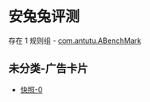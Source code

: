 # 安兔兔评测

存在 1 规则组 - [com.antutu.ABenchMark](/src/apps/com.antutu.ABenchMark.ts)

## 未分类-广告卡片

- [快照-0](https://i.gkd.li/i/13234012)
